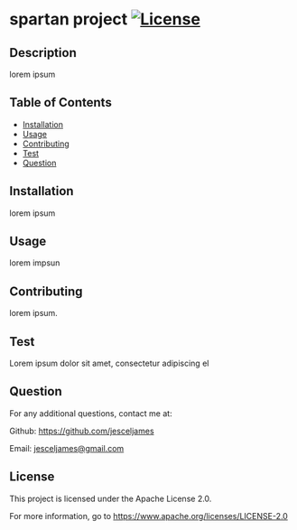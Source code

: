 # spartan project   [![License](https://img.shields.io/badge/License-Apache_2.0-blue.svg)](https://opensource.org/licenses/Apache-2.0)


  ## Description                          
  lorem ipsum           
  
  ## Table of Contents

  - [Installation](#installation)
  - [Usage](#usage)
  - [Contributing](#contributing)
  - [Test](#test)
  - [Question](#question)
  

  ## Installation
  lorem ipsum
             
  ## Usage
  lorem impsun
  
  ## Contributing 
  lorem ipsum.  
  
  ## Test 
  Lorem ipsum dolor sit amet, consectetur adipiscing el
  
  ## Question
  For any additional questions, contact me at: 
  
 Github: https://github.com/jesceljames 
  
 Email: jesceljames@gmail.com
  
  ## License
This project is licensed under the Apache License 2.0. 

 For more information, go to https://www.apache.org/licenses/LICENSE-2.0